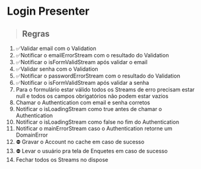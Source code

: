 # Login Presenter

> ## Regras
1. ✅Validar email com o Validation
2. ✅Notificar o emailErrorStream com o resultado do Validation
3. ✅Notificar o isFormValidStream após validar o email
4. ✅Validar senha com o Validation
5. ✅Notificar o passwordErrorStream com o resultado do Validation
6. ✅Notificar o isFormValidStream após validar a senha
7. Para o formulário estar válido todos os Streams de erro precisam estar null e todos os campos obrigatórios não podem estar vazios
8. Chamar o Authentication com email e senha corretos
9. Notificar o isLoadingStream como true antes de chamar o Authentication
10. Notificar o isLoadingStream como false no fim do Authentication
11. Notificar o mainErrorStream caso o Authentication retorne um DomainError
12. ⛔️ Gravar o Account no cache em caso de sucesso
13. ⛔️ Levar o usuário pra tela de Enquetes em caso de sucesso
14. Fechar todos os Streams no dispose